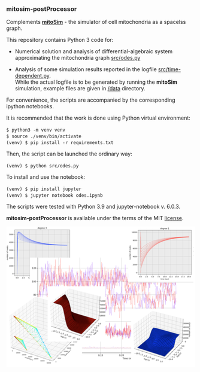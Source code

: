 ### mitosim-postProcessor

Complements [**mitoSim**](https://github.com/vsukhor/mitoSim) - the simulator of cell mitochondria as a spacelss graph.

This repository contains Python 3 code for:

* Numerical solution and analysis of differential-algebraic system approximating the mitochondria graph [src/odes.py](src/odes.py)

* Analysis of some simulation results reported in the logfile [src/time-dependent.py](src/time-dependent.py).  
While the actual logfile is to be generated by running the **mitoSim** simulation, example 
  files are given in [/data](/data) directory. 

For convenience, the scripts are accompanied by the corresponding ipython notebooks.

It is recommended that the work is done using Python virtual environment:

`$ python3 -m venv venv`  
`$ source ./venv/bin/activate`  
`(venv) $ pip install -r requirements.txt` 

Then, the script can be launched the ordinary way:

`(venv) $ python src/odes.py`  

To install and use the notebook:
 
`(venv) $ pip install jupyter`  
`(venv) $ jupyter notebook odes.ipynb` 

The scripts were tested with Python 3.9 and jupyter-notebook v. 6.0.3.

**mitosim-postProcessor** is available under the terms of the MIT [license](LICENSE.md).

![col](imgs/img.png)

